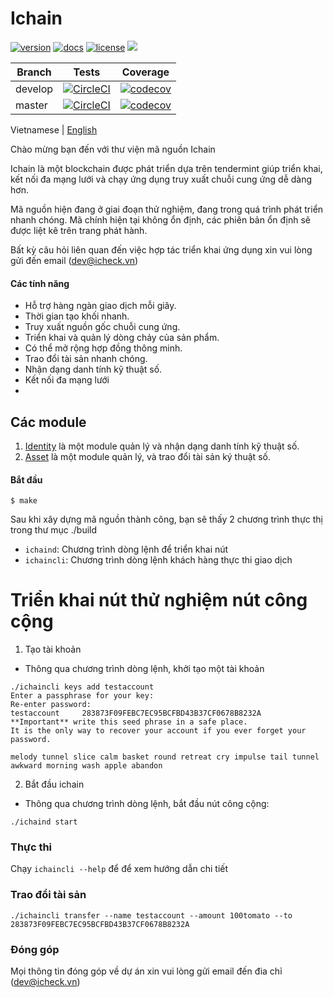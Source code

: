 <h1>Ichain </h1>

[![version](https://img.shields.io/github/tag/icheckteam/ichain.svg)](https://github.com/icheckteam/ichain/releases/latest)
[![docs](https://readthedocs.org/projects/ichain/badge/?version=latest)](https://ichain.readthedocs.io/en/latest/?badge=latest)
[![license](https://img.shields.io/github/license/icheckteam/ichain.svg)](https://github.com/icheckteam/ichain/blob/master/LICENSE)
[![](https://tokei.rs/b1/github/icheckteam/ichain?category=lines)](https://github.com/icheckteam/ichain)


Branch    | Tests | Coverage
----------|-------|---------
develop   | [![CircleCI](https://circleci.com/gh/icheckteam/ichain/tree/develop.svg?style=shield)](https://circleci.com/gh/icheckteam/ichain/tree/develop) | [![codecov](https://codecov.io/gh/icheckteam/ichain/branch/develop/graph/badge.svg)](https://codecov.io/gh/icheckteam/ichain)
master    | [![CircleCI](https://circleci.com/gh/icheckteam/ichain/tree/master.svg?style=shield)](https://circleci.com/gh/icheckteam/ichain/tree/master) | [![codecov](https://codecov.io/gh/icheckteam/ichain/branch/master/graph/badge.svg)](https://codecov.io/gh/icheckteam/ichain)

Vietnamese | [English](README.md)

Chào mừng bạn đến với thư viện mã nguồn Ichain

Ichain là một blockchain được phát triển dựa trên tendermint giúp triển khai, kết nối đa mạng lưới và chạy ứng dụng truy xuất chuỗi cung ứng dễ dàng hơn.  

Mã nguồn hiện đang ở giai đoạn thử nghiệm, đang trong quá trình phát triển nhanh chóng. Mã chính hiện tại không ổn định, các phiên bản ổn định sẽ được liệt kê trên trang phát hành.

Bất kỳ câu hỏi liên quan đến việc hợp tác triển khai ứng dụng xin vui lòng gửi đến email (dev@icheck.vn)


#### Các tính năng
- Hỗ trợ hàng ngàn giao dịch mỗi giây.
- Thời gian tạo khối nhanh.
- Truy xuất nguồn gốc chuỗi cung ứng.
- Triển khai và quản lý dòng chảy của sản phẩm.
- Có thể mở rộng hợp đồng thông minh.
- Trao đổi tài sản nhanh chóng.
- Nhận dạng danh tính kỹ thuật số.
- Kết nối đa mạng lưới
- 

## Các module

1. [Identity](https://github.com/icheckteam/documentation/blob/master/Identity.md) là một module quản lý và nhận dạng danh tính kỹ thuật số.
2. [Asset](https://github.com/icheckteam/documentation/blob/master/Asset.md) là một module quản lý, và trao đổi tài sản ký thuật số.

#### Bắt đầu

```
$ make
````

Sau khi xây dựng mã nguồn thành công, bạn sẽ thấy 2 chương trình thực thị trong thư mục ./build

- `ichaind`: Chương trình dòng lệnh để triển khai nút
- `ichaincli`: Chương trình dòng lệnh khách hàng thực thi giao dịch 


# Triển khai nút thử nghiệm nút công cộng

1. Tạo tài khoản
- Thông qua chương trình dòng lệnh, khởi tạo một tài khoản
```
./ichaincli keys add testaccount
Enter a passphrase for your key:
Re-enter password:
testaccount     283873F09FEBC7EC95BCFBD43B37CF0678B8232A
**Important** write this seed phrase in a safe place.
It is the only way to recover your account if you ever forget your password.

melody tunnel slice calm basket round retreat cry impulse tail tunnel awkward morning wash apple abandon
```
2. Bắt đầu ichain
- Thông qua chương trình dòng lệnh, bắt đầu nút công cộng:
```
./ichaind start
```

### Thực thi

Chạy `ichaincli --help` để  để xem hướng dẫn chi tiết

### Trao đổi tài sản
```
./ichaincli transfer --name testaccount --amount 100tomato --to 283873F09FEBC7EC95BCFBD43B37CF0678B8232A
```
### Đóng góp
Mọi thông tin đóng góp về dự án xin vui lòng gửi email đến đia chỉ (dev@icheck.vn)
